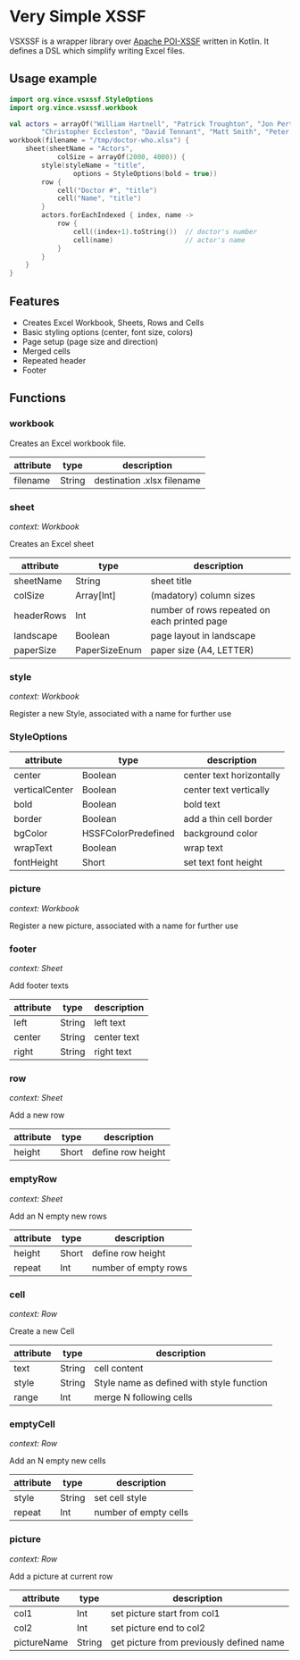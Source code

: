 Very Simple XSSF
=============

VSXSSF is a wrapper library over [Apache POI-XSSF](https://poi.apache.org/spreadsheet/) written in Kotlin. It defines 
a DSL which simplify writing Excel files.

Usage example
--------

```kotlin
import org.vince.vsxssf.StyleOptions
import org.vince.vsxssf.workbook

val actors = arrayOf("William Hartnell", "Patrick Troughton", "Jon Pertwee", "Tom Baker", "Peter Davison", "Colin Baker", "Sylvester McCoy", "Paul McGann",
        "Christopher Eccleston", "David Tennant", "Matt Smith", "Peter Capaldi", "Jodie Whittaker")
workbook(filename = "/tmp/doctor-who.xlsx") {
    sheet(sheetName = "Actors", 
            colSize = arrayOf(2000, 4000)) {
        style(styleName = "title", 
                options = StyleOptions(bold = true))
        row {
            cell("Doctor #", "title")
            cell("Name", "title")
        }
        actors.forEachIndexed { index, name ->
            row {
                cell((index+1).toString())  // doctor's number
                cell(name)                  // actor's name
            }
        }
    }
}
```

Features
---------

* Creates Excel Workbook, Sheets, Rows and Cells
* Basic styling options (center, font size, colors)
* Page setup (page size and direction)
* Merged cells
* Repeated header
* Footer

Functions
----------

### workbook

Creates an Excel workbook file.

| attribute | type    | description                |
|-----------|---------|----------------------------|
| filename  | String  | destination .xlsx filename |

### sheet

_context: Workbook_

Creates an Excel sheet

| attribute     | type          | description                                 |
|---------------|---------------|---------------------------------------------|
| sheetName     | String        |sheet title                                  |
| colSize       | Array[Int]    |(madatory) column sizes                      |
| headerRows    | Int           |number of rows repeated on each printed page |
| landscape     | Boolean       |page layout in landscape                     |
| paperSize     | PaperSizeEnum |paper size (A4, LETTER)                      |

### style

_context: Workbook_

Register a new Style, associated with a name for further use

### StyleOptions

| attribute     | type              | description                               |
|---------------|-------------------|------------------------------------------ |
| center        | Boolean           |center text horizontally                   |
| verticalCenter| Boolean           |center text vertically                     |
| bold          | Boolean           |bold text                                  |
| border        | Boolean           |add a thin cell border                     |
| bgColor       | HSSFColorPredefined|background color                          |
| wrapText      | Boolean           |wrap text                                  |
| fontHeight    | Short             |set text font height                       |


### picture

_context: Workbook_

Register a new picture, associated with a name for further use

### footer

_context: Sheet_

Add footer texts

| attribute     | type             | description            |
|---------------|------------------|------------------------|
| left          | String           |left text               |
| center        | String           |center text             |
| right         | String           |right text              |

### row

_context: Sheet_

Add a new row

| attribute     | type            | description         |
|---------------|-----------------|---------------------|
| height        | Short           |define row height    |

### emptyRow

_context: Sheet_

Add an N empty new rows

| attribute     | type            | description         |
|---------------|-----------------|---------------------|
| height        | Short           |define row height    |
| repeat        | Int             |number of empty rows |

### cell

_context: Row_

Create a new Cell

| attribute     | type          | description           |
|---------------|---------------|-----------------------|
| text          | String        |cell content           |
| style         | String        |Style name as defined with style function |
| range         | Int           |merge N following cells|

### emptyCell

_context: Row_

Add an N empty new cells

| attribute     | type            | description         |
|---------------|-----------------|---------------------|
| style         | String           |set cell style       |
| repeat        | Int             |number of empty cells |


### picture

_context: Row_

Add a picture at current row

| attribute     | type            | description                 |
|---------------|-----------------|-----------------------------|
| col1          | Int             |set picture start from col1  |
| col2          | Int             |set picture end to col2      |
| pictureName   | String          |get picture from previously defined name      |
